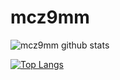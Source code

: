 # mcz9mm

![mcz9mm github stats](https://github-readme-stats.vercel.app/api?username=mcz9mm&count_private=true?username=mcz9mm&show_icons=true)

[![Top Langs](https://github-readme-stats.vercel.app/api/top-langs/?username=mcz9mm&layout=compact)](https://github.com/mcz9mm/github-readme-stats)
